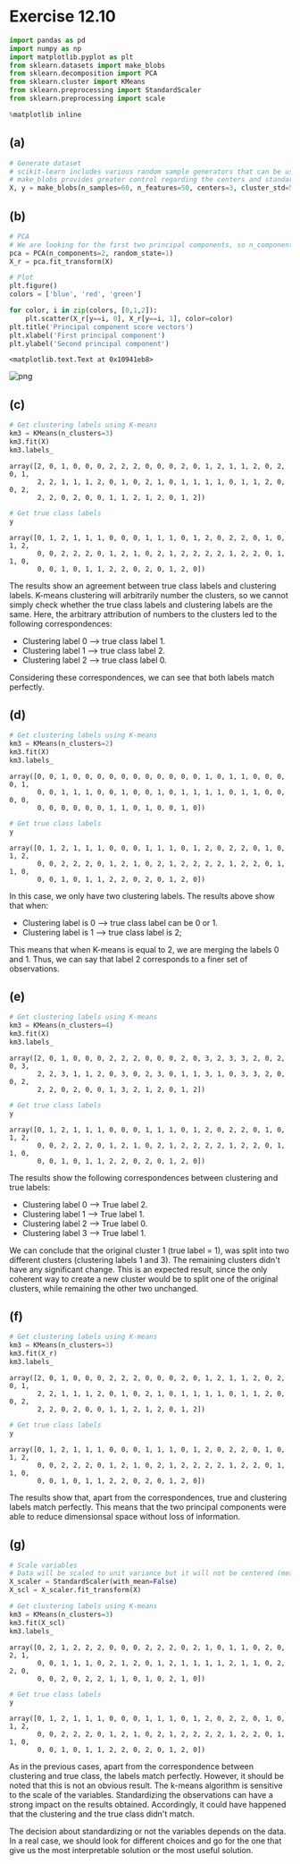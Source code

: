 # Exercise 12.10


```python
import pandas as pd
import numpy as np
import matplotlib.pyplot as plt
from sklearn.datasets import make_blobs
from sklearn.decomposition import PCA
from sklearn.cluster import KMeans
from sklearn.preprocessing import StandardScaler
from sklearn.preprocessing import scale

%matplotlib inline
```

## (a)


```python
# Generate dataset
# scikit-learn includes various random sample generators that can be used to build artificial datasets of controlled size and complexity.
# make_blobs provides greater control regarding the centers and standard deviations of clusters, and is used to demonstrate clustering.
X, y = make_blobs(n_samples=60, n_features=50, centers=3, cluster_std=5, random_state=1)
```

## (b)


```python
# PCA 
# We are looking for the first two principal components, so n_components=2.
pca = PCA(n_components=2, random_state=1)
X_r = pca.fit_transform(X)
```


```python
# Plot
plt.figure()
colors = ['blue', 'red', 'green']

for color, i in zip(colors, [0,1,2]):
    plt.scatter(X_r[y==i, 0], X_r[y==i, 1], color=color)
plt.title('Principal component score vectors')
plt.xlabel('First principal component')
plt.ylabel('Second principal component')
```




    <matplotlib.text.Text at 0x10941eb8>




![png](12_10_files/12_10_6_1.png)


## (c)


```python
# Get clustering labels using K-means
km3 = KMeans(n_clusters=3)
km3.fit(X)
km3.labels_
```




    array([2, 0, 1, 0, 0, 0, 2, 2, 2, 0, 0, 0, 2, 0, 1, 2, 1, 1, 2, 0, 2, 0, 1,
           2, 2, 1, 1, 1, 2, 0, 1, 0, 2, 1, 0, 1, 1, 1, 1, 0, 1, 1, 2, 0, 0, 2,
           2, 2, 0, 2, 0, 0, 1, 1, 2, 1, 2, 0, 1, 2])




```python
# Get true class labels
y
```




    array([0, 1, 2, 1, 1, 1, 0, 0, 0, 1, 1, 1, 0, 1, 2, 0, 2, 2, 0, 1, 0, 1, 2,
           0, 0, 2, 2, 2, 0, 1, 2, 1, 0, 2, 1, 2, 2, 2, 2, 1, 2, 2, 0, 1, 1, 0,
           0, 0, 1, 0, 1, 1, 2, 2, 0, 2, 0, 1, 2, 0])



The results show an agreement between true class labels and clustering labels. K-means clustering will arbitrarily number the clusters, so we cannot simply check whether the true class labels and clustering labels are the same. Here, the arbitrary attribution of numbers to the clusters led to the following correspondences: 

* Clustering label 0 --> true class label 1.
* Clustering label 1 --> true class label 2. 
* Clustering label 2 --> true class label 0. 

Considering these correspondences, we can see that both labels match perfectly. 

## (d)


```python
# Get clustering labels using K-means
km3 = KMeans(n_clusters=2)
km3.fit(X)
km3.labels_
```




    array([0, 0, 1, 0, 0, 0, 0, 0, 0, 0, 0, 0, 0, 0, 1, 0, 1, 1, 0, 0, 0, 0, 1,
           0, 0, 1, 1, 1, 0, 0, 1, 0, 0, 1, 0, 1, 1, 1, 1, 0, 1, 1, 0, 0, 0, 0,
           0, 0, 0, 0, 0, 0, 1, 1, 0, 1, 0, 0, 1, 0])




```python
# Get true class labels
y
```




    array([0, 1, 2, 1, 1, 1, 0, 0, 0, 1, 1, 1, 0, 1, 2, 0, 2, 2, 0, 1, 0, 1, 2,
           0, 0, 2, 2, 2, 0, 1, 2, 1, 0, 2, 1, 2, 2, 2, 2, 1, 2, 2, 0, 1, 1, 0,
           0, 0, 1, 0, 1, 1, 2, 2, 0, 2, 0, 1, 2, 0])



In this case, we only have two clustering labels. The results above show that when:

* Clustering label is 0 --> true class label can be 0 or 1.
* Clustering label is 1 --> true class label is 2;

This means that when K-means is equal to 2, we are merging the labels 0 and 1. Thus, we can say that label 2 corresponds to a finer set of observations.

## (e)


```python
# Get clustering labels using K-means
km3 = KMeans(n_clusters=4)
km3.fit(X)
km3.labels_
```




    array([2, 0, 1, 0, 0, 0, 2, 2, 2, 0, 0, 0, 2, 0, 3, 2, 3, 3, 2, 0, 2, 0, 3,
           2, 2, 3, 1, 1, 2, 0, 3, 0, 2, 3, 0, 1, 1, 3, 1, 0, 3, 3, 2, 0, 0, 2,
           2, 2, 0, 2, 0, 0, 1, 3, 2, 1, 2, 0, 1, 2])




```python
# Get true class labels
y
```




    array([0, 1, 2, 1, 1, 1, 0, 0, 0, 1, 1, 1, 0, 1, 2, 0, 2, 2, 0, 1, 0, 1, 2,
           0, 0, 2, 2, 2, 0, 1, 2, 1, 0, 2, 1, 2, 2, 2, 2, 1, 2, 2, 0, 1, 1, 0,
           0, 0, 1, 0, 1, 1, 2, 2, 0, 2, 0, 1, 2, 0])



The results show the following correspondences between clustering and true labels:

* Clustering label 0 --> True label 2.
* Clustering label 1 --> True label 1.
* Clustering label 2 --> True label 0.
* Clustering label 3 --> True label 1.

We can conclude that the original cluster 1 (true label = 1), was split into two different clusters (clustering labels 1 and 3). The remaining clusters didn't have any significant change. This is an expected result, since the only coherent way to create a new cluster would be to split one of the original clusters, while remaining the other two unchanged.

## (f)


```python
# Get clustering labels using K-means
km3 = KMeans(n_clusters=3)
km3.fit(X_r)
km3.labels_
```




    array([2, 0, 1, 0, 0, 0, 2, 2, 2, 0, 0, 0, 2, 0, 1, 2, 1, 1, 2, 0, 2, 0, 1,
           2, 2, 1, 1, 1, 2, 0, 1, 0, 2, 1, 0, 1, 1, 1, 1, 0, 1, 1, 2, 0, 0, 2,
           2, 2, 0, 2, 0, 0, 1, 1, 2, 1, 2, 0, 1, 2])




```python
# Get true class labels
y
```




    array([0, 1, 2, 1, 1, 1, 0, 0, 0, 1, 1, 1, 0, 1, 2, 0, 2, 2, 0, 1, 0, 1, 2,
           0, 0, 2, 2, 2, 0, 1, 2, 1, 0, 2, 1, 2, 2, 2, 2, 1, 2, 2, 0, 1, 1, 0,
           0, 0, 1, 0, 1, 1, 2, 2, 0, 2, 0, 1, 2, 0])



The results show that, apart from the correspondences, true and clustering labels match perfectly. This means that the two principal components were able to reduce dimensionsal space without loss of information.

## (g)


```python
# Scale variables
# Data will be scaled to unit variance but it will not be centered (mean will not be removed).
X_scaler = StandardScaler(with_mean=False)
X_scl = X_scaler.fit_transform(X)
```


```python
# Get clustering labels using K-means
km3 = KMeans(n_clusters=3)
km3.fit(X_scl)
km3.labels_
```




    array([0, 2, 1, 2, 2, 2, 0, 0, 0, 2, 2, 2, 0, 2, 1, 0, 1, 1, 0, 2, 0, 2, 1,
           0, 0, 1, 1, 1, 0, 2, 1, 2, 0, 1, 2, 1, 1, 1, 1, 2, 1, 1, 0, 2, 2, 0,
           0, 0, 2, 0, 2, 2, 1, 1, 0, 1, 0, 2, 1, 0])




```python
# Get true class labels
y
```




    array([0, 1, 2, 1, 1, 1, 0, 0, 0, 1, 1, 1, 0, 1, 2, 0, 2, 2, 0, 1, 0, 1, 2,
           0, 0, 2, 2, 2, 0, 1, 2, 1, 0, 2, 1, 2, 2, 2, 2, 1, 2, 2, 0, 1, 1, 0,
           0, 0, 1, 0, 1, 1, 2, 2, 0, 2, 0, 1, 2, 0])



As in the previous cases, apart from the correspondence between clustering and true class, the labels match perfectly. However, it should be noted that this is not an obvious result. The k-means algorithm is sensitive to the scale of the variables. Standardizing the observations can have a strong impact on the results obtained. Accordingly, it could have happened that the clustering and the true class didn't match.

The decision about standardizing or not the variables depends on the data. In a real case, we should look for different choices and go for the one that give us the most interpretable solution or the most useful solution.
